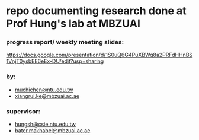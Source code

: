 # repo documenting research done at Prof Hung's lab at MBZUAI

### progress report/ weekly meeting slides:

https://docs.google.com/presentation/d/1S0uQ6G4PuXBWq8a2PRFdHHnBS1VnjT0ysbEE6eEx-DU/edit?usp=sharing

### by:

- muchichen@ntu.edu.tw
- xiangrui.ke@mbzuai.ac.ae

### supervisor:

- hungsh@csie.ntu.edu.tw
- bater.makhabel@mbzuai.ac.ae
